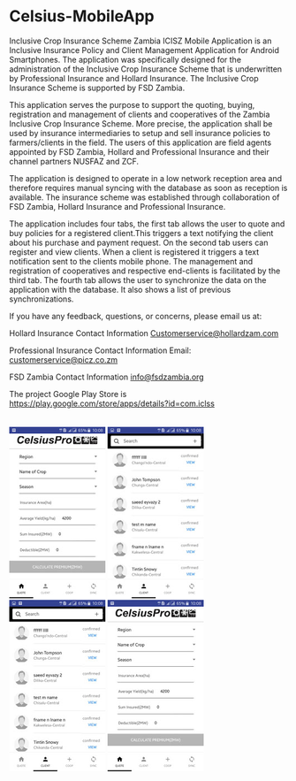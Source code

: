 # Celsius-MobileApp

Inclusive Crop Insurance Scheme Zambia ICISZ Mobile Application is an Inclusive Insurance Policy and Client Management Application for Android Smartphones. The application was specifically designed for the administration of the Inclusive Crop Insurance Scheme that is underwritten by Professional Insurance and Hollard Insurance. The Inclusive Crop Insurance Scheme is supported by FSD Zambia.


This application serves the purpose to support the quoting, buying, registration and management of clients and cooperatives of the Zambia Inclusive Crop Insurance Scheme. More precise, the application shall be used by insurance intermediaries to setup and sell insurance policies to farmers/clients in the field. The users of this application are field agents appointed by FSD Zambia, Hollard and Professional Insurance and their channel partners NUSFAZ and ZCF.

The application is designed to operate in a low network reception area and therefore requires manual syncing with the database as soon as reception is available. The insurance scheme was established through collaboration of FSD Zambia, Hollard Insurance and Professional Insurance.

The application includes four tabs, the first tab allows the user to quote and buy policies for a registered client.This triggers a text notifying the client about his purchase and payment request. On the second tab users can register and view clients. When a client is registered it triggers a text notification sent to the clients mobile phone. The management and registration of cooperatives and respective end-clients is facilitated by the third tab. The fourth tab allows the user to synchronize the data on the application with the database. It also shows a list of previous synchronizations.

If you have any feedback, questions, or concerns, please email us at:


Hollard Insurance Contact Information
Customerservice@hollardzam.com

Professional Insurance Contact Information
Email: customerservice@picz.co.zm

FSD Zambia Contact Information
info@fsdzambia.org


The project Google Play Store is https://play.google.com/store/apps/details?id=com.iclss
<br />
<br />
<br />
<img src="https://github.com/saeedeyvazy/Celsius-MobileApp/blob/master/unnamed.jpg" alt="demo"/>
<img src="https://github.com/saeedeyvazy/Celsius-MobileApp/blob/master/unnamed2.jpg" alt="demo2"/>
<img src="https://github.com/saeedeyvazy/Celsius-MobileApp/blob/master/unnamed3.jpg" alt="demo3"/>
<img src="https://github.com/saeedeyvazy/Celsius-MobileApp/blob/master/unnamed4.jpg" alt="demo4"/>
